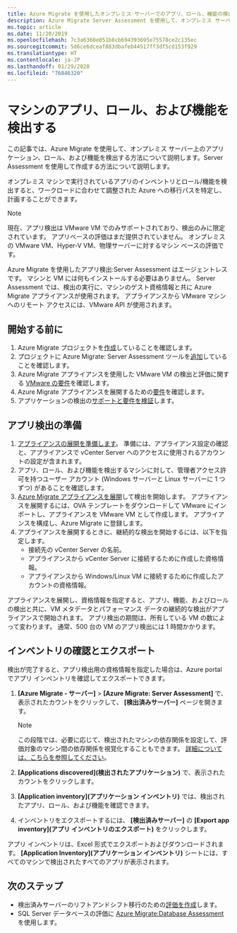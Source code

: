 ```yaml
---
title: Azure Migrate を使用したオンプレミス サーバーでのアプリ、ロール、機能の検出
description: Azure Migrate Server Assessment を使用して、オンプレミス サーバー上のアプリ、ロール、および機能を検出する方法について説明します。
ms.topic: article
ms.date: 11/20/2019
ms.openlocfilehash: 7c3a6360e051b8cb694393695e75578ce2c135ec
ms.sourcegitcommit: 5d6ce6dceaf883dbafeb44517ff3df5cd153f929
ms.translationtype: HT
ms.contentlocale: ja-JP
ms.lasthandoff: 01/29/2020
ms.locfileid: "76846320"
---
```

# <a name="discover-machine-apps-roles-and-features"></a>マシンのアプリ、ロール、および機能を検出する

この記事では、Azure Migrate を使用して、オンプレミス サーバー上のアプリケーション、ロール、および機能を検出する方法について説明します。Server Assessment を使用して作成する方法について説明します。

オンプレミス マシンで実行されているアプリのインベントリとロール/機能を検出すると、ワークロードに合わせて調整された Azure への移行パスを特定し、計画することができます。

> [!NOTE]
> 現在、アプリ検出は VMware VM でのみサポートされており、検出のみに限定されています。 アプリベースの評価はまだ提供されていません。 オンプレミスの VMware VM、Hyper-V VM、物理サーバーに対するマシン ベースの評価です。

Azure Migrate を使用したアプリ検出:Server Assessment はエージェントレスです。 マシンと VM には何もインストールする必要はありません。 Server Assessment では、検出の実行に、マシンのゲスト資格情報と共に Azure Migrate アプライアンスが使用されます。 アプライアンスから VMware マシンへのリモート アクセスには、VMware API が使用されます。


## <a name="before-you-start"></a>開始する前に

1. Azure Migrate プロジェクトを[作成](how-to-add-tool-first-time.md)していることを確認します。
2. プロジェクトに Azure Migrate: Server Assessment ツールを[追加](how-to-assess.md)していることを確認します。
4. Azure Migrate アプライアンスを使用した VMware VM の検出と評価に関する [VMware の要件](migrate-support-matrix-vmware.md#vmware-requirements)を確認します。
5. Azure Migrate アプライアンスを展開するための[要件](migrate-appliance.md)を確認します。
6. アプリケーションの検出の[サポートと要件を検証](migrate-support-matrix-vmware.md#application-discovery)します。

## <a name="prepare-for-app-discovery"></a>アプリ検出の準備

1. [アプライアンスの展開を準備します](tutorial-prepare-vmware.md)。 準備には、アプライアンス設定の確認と、アプライアンスで vCenter Server へのアクセスに使用されるアカウントの設定が含まれます。
2. アプリ、ロール、および機能を検出するマシンに対して、管理者アクセス許可を持つユーザー アカウント (Windows サーバーと Linux サーバーに 1 つずつ) があることを確認します。
3. [Azure Migrate アプライアンスを展開](how-to-set-up-appliance-vmware.md)して検出を開始します。 アプライアンスを展開するには、OVA テンプレートをダウンロードして VMware にインポートし、アプライアンスを VMware VM として作成します。 アプライアンスを構成し、Azure Migrate に登録します。
2. アプライアンスを展開するときに、継続的な検出を開始するには、以下を指定します。
    - 接続先の vCenter Server の名前。
    - アプライアンスから vCenter Server に接続するために作成した資格情報。
    - アプライアンスから Windows/Linux VM に接続するために作成したアカウントの資格情報。

アプライアンスを展開し、資格情報を指定すると、アプリ、機能、およびロールの検出と共に、VM メタデータとパフォーマンス データの継続的な検出がアプライアンスで開始されます。  アプリ検出の期間は、所有している VM の数によって変わります。 通常、500 台の VM のアプリ検出には 1 時間かかります。

## <a name="review-and-export-the-inventory"></a>インベントリの確認とエクスポート

検出が完了すると、アプリ検出用の資格情報を指定した場合は、Azure portal でアプリ インベントリを確認してエクスポートできます。

1. **[Azure Migrate - サーバー]**  >  **[Azure Migrate: Server Assessment]** で、表示されたカウントをクリックして、 **[検出済みサーバー]** ページを開きます。

    > [!NOTE]
    > この段階では、必要に応じて、検出されたマシンの依存関係を設定して、評価対象のマシン間の依存関係を視覚化することもできます。 [詳細については、こちらを参照してください](how-to-create-group-machine-dependencies.md)。

2. **[Applications discovered]\(検出されたアプリケーション\)** で、表示されたカウントをクリックします。
3. **[Application inventory]\(アプリケーション インベントリ\)** では、検出されたアプリ、ロール、および機能を確認できます。
4. インベントリをエクスポートするには、 **[検出済みサーバー]** の **[Export app inventory]\(アプリ インベントリのエクスポート\)** をクリックします。

アプリ インベントリは、Excel 形式でエクスポートおよびダウンロードされます。 **[Application Inventory]\(アプリケーション インベントリ\)** シートには、すべてのマシンで検出されたすべてのアプリが表示されます。

## <a name="next-steps"></a>次のステップ

- 検出済みサーバーのリフトアンドシフト移行のための[評価を作成](how-to-create-assessment.md)します。
- SQL Server データベースの評価に [Azure Migrate:Database Assessment](https://docs.microsoft.com/sql/dma/dma-assess-sql-data-estate-to-sqldb?view=sql-server-2017) を使用します。
